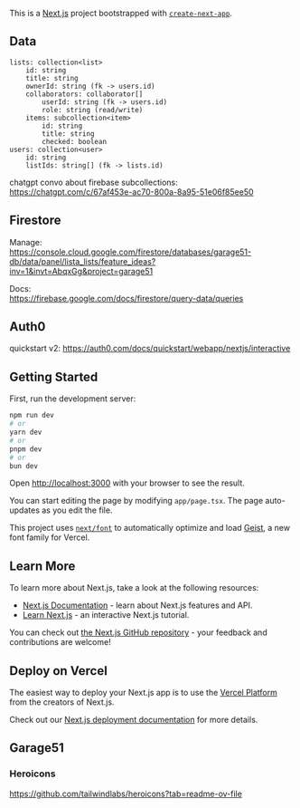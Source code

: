 This is a [Next.js](https://nextjs.org) project bootstrapped with [`create-next-app`](https://nextjs.org/docs/app/api-reference/cli/create-next-app).


## Data
```
lists: collection<list>
    id: string
    title: string
    ownerId: string (fk -> users.id)
    collaborators: collaborator[]
        userId: string (fk -> users.id)
        role: string (read/write)
    items: subcollection<item>
        id: string
        title: string
        checked: boolean
users: collection<user>
    id: string
    listIds: string[] (fk -> lists.id)
```

chatgpt convo about firebase subcollections:
https://chatgpt.com/c/67af453e-ac70-800a-8a95-51e06f85ee50

## Firestore

Manage:  
https://console.cloud.google.com/firestore/databases/garage51-db/data/panel/lista_lists/feature_ideas?inv=1&invt=AbqxGg&project=garage51  

Docs:  
https://firebase.google.com/docs/firestore/query-data/queries  

## Auth0

quickstart v2:
https://auth0.com/docs/quickstart/webapp/nextjs/interactive

## Getting Started

First, run the development server:

```bash
npm run dev
# or
yarn dev
# or
pnpm dev
# or
bun dev
```

Open [http://localhost:3000](http://localhost:3000) with your browser to see the result.

You can start editing the page by modifying `app/page.tsx`. The page auto-updates as you edit the file.

This project uses [`next/font`](https://nextjs.org/docs/app/building-your-application/optimizing/fonts) to automatically optimize and load [Geist](https://vercel.com/font), a new font family for Vercel.

## Learn More

To learn more about Next.js, take a look at the following resources:

- [Next.js Documentation](https://nextjs.org/docs) - learn about Next.js features and API.
- [Learn Next.js](https://nextjs.org/learn) - an interactive Next.js tutorial.

You can check out [the Next.js GitHub repository](https://github.com/vercel/next.js) - your feedback and contributions are welcome!

## Deploy on Vercel

The easiest way to deploy your Next.js app is to use the [Vercel Platform](https://vercel.com/new?utm_medium=default-template&filter=next.js&utm_source=create-next-app&utm_campaign=create-next-app-readme) from the creators of Next.js.

Check out our [Next.js deployment documentation](https://nextjs.org/docs/app/building-your-application/deploying) for more details.

## Garage51

### Heroicons
https://github.com/tailwindlabs/heroicons?tab=readme-ov-file

